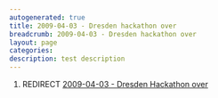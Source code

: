 ```yaml
---
autogenerated: true
title: 2009-04-03 - Dresden hackathon over
breadcrumb: 2009-04-03 - Dresden hackathon over
layout: page
categories: 
description: test description
---
```


1.  REDIRECT [2009-04-03 - Dresden Hackathon over](2009-04-03_-_Dresden_Hackathon_over )
